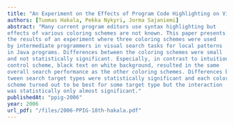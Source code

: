 ```yaml
---
title: "An Experiment on the Effects of Program Code Highlighting on Visual Search for Local Patterns"
authors: [Tuomas Hakala, Pekka Nykyri, Jorma Sajaniemi]
abstract: "Many current program editors use syntax highlighting but
effects of various coloring schemes are not known. This paper presents
the results of an experiment where three coloring schemes were used
by intermediate programmers in visual search tasks for local patterns
in Java programs. Differences between the coloring schemes were small
and not statistically significant. Especially, in contrast to intuition, the
control scheme, black text on white background, resulted in the same
overall search performance as the other coloring schemes. Differences be-
tween search target types were statistically significant and each coloring
scheme turned out to be best for some target type but the interaction
was statistically only almost significant."
publishedAt: "ppig-2006"
year: 2006
url_pdf: "/files/2006-PPIG-18th-hakala.pdf"
---
```

